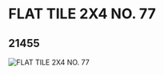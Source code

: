 # FLAT TILE 2X4 NO. 77
## 21455
![FLAT TILE 2X4 NO. 77](https://lc-www-live-s.legocdn.com/media/bricks/5/2/6118957.jpg)
